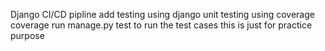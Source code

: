 Django CI/CD pipline 
add testing using django unit testing
using coverage 
coverage run manage.py test
to run the test cases
this is just for practice purpose
